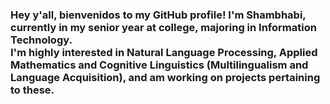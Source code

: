 ### Hey y'all, bienvenidos to my GitHub profile! I'm Shambhabi, currently in my senior year at college, majoring in Information Technology. <br>I'm highly interested in Natural Language Processing, Applied Mathematics and Cognitive Linguistics (Multilingualism and Language Acquisition), and am working on projects pertaining to these.
<!--
**ShambhabiMondal/ShambhabiMondal** is a ✨ _special_ ✨ repository because its `README.md` (this file) appears on your GitHub profile.

Here are some ideas to get you started:

- 🔭 I’m currently working on ...
- 🌱 I’m currently learning ...
- 👯 I’m looking to collaborate on ...
- 🤔 I’m looking for help with ...
- 💬 Ask me about ...
- 📫 How to reach me: ...
- 😄 Pronouns: ...
- ⚡ Fun fact: ...
-->

